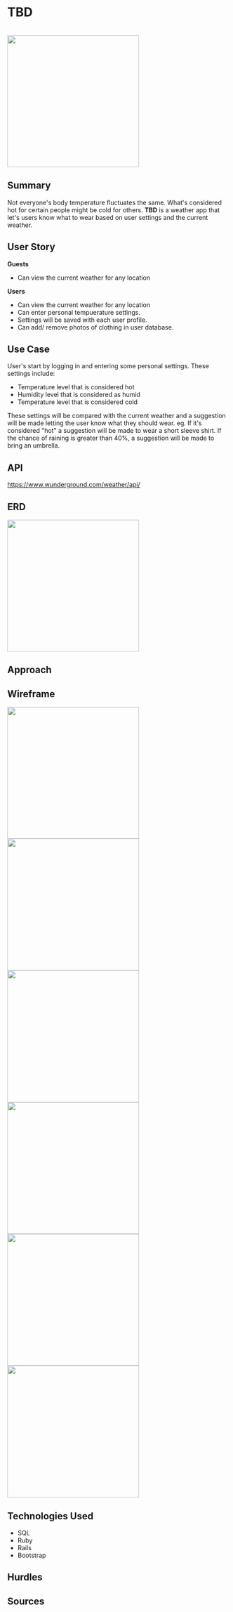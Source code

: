 # TBD

<br>

<img src="http://i.giphy.com/l2Je5hzZPPV0vkrv2.gif" width="300" height="auto">

<br>

## Summary
Not everyone's body temperature fluctuates the same. What's considered hot for certain people might be cold for others. **TBD** is a weather app that let's users know what to wear based on user settings and the current weather.
<br>


## User Story

**Guests** 

- Can view the current weather for any location


**Users** 

- Can view the current weather for any location
- Can enter personal tempuerature settings. 
- Settings will be saved with each user profile.
- Can add/ remove photos of clothing in user database.

## Use Case

User's start by logging in and entering some personal settings. These settings include: 

- Temperature level that is considered hot
- Humidity level that is considered as humid
- Temperature level that is considered cold

These settings will be compared with the current weather and a suggestion will be made letting the user know what they should wear. eg. If it's considered "hot" a suggestion will be made to wear a short sleeve shirt. If the chance of raining is greater than 40%, a suggestion will be made to bring an umbrella.

## API
https://www.wunderground.com/weather/api/

## ERD

<img src="http://i.imgur.com/JzyDitu.jpg)" width="300" height="auto">

## Approach

## Wireframe

<img src="http://i.imgur.com/bKLCKrC.jpg" width="300" height="auto">

<img src="http://i.imgur.com/GNfgTRR.jpg" width="300" height="auto">

<img src="http://i.imgur.com/67pTatz.jpg" width="300" height="auto">

<img src="http://i.imgur.com/UySA8GU.jpg" width="300" height="auto">

<img src="http://i.imgur.com/rWLqhug.jpg" width="300" height="auto">

<img src="http://i.imgur.com/3WuMarQ.jpg" width="300" height="auto">


## Technologies Used

- SQL
- Ruby
- Rails
- Bootstrap

## Hurdles

## Sources



